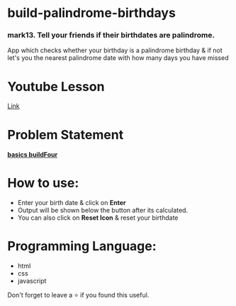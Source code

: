 # build-palindrome-birthdays
### mark13. Tell your friends if their birthdates are palindrome.
App which checks whether your birthday is a palindrome birthday & if not let's you the nearest palindrome date with how many days you have missed
<br/>

# Youtube Lesson
[Link](https://youtu.be/8rqZ524NzaQ)

# Problem Statement
#### [**basics buildFour**](https://github.com/neogcamp/build/blob/main/basics/palindrome-birthdays.md)

# How to use:
 - Enter your birth date & click on **Enter**
 - Output will be shown below the button after its calculated.
 - You can also click on **Reset Icon** & reset your birthdate

# Programming Language:
 - html
 - css 
 - javascript 

Don't forget to leave a ⭐ if you found this useful.

